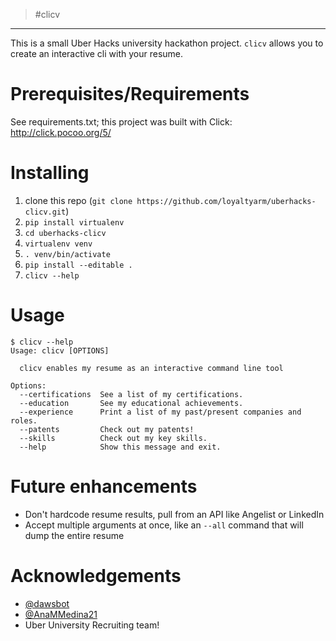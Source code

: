 >#clicv
-----
This is a small Uber Hacks university hackathon project. `clicv` allows you to create an interactive cli with your resume.

# Prerequisites/Requirements
See requirements.txt; this project was built with Click: http://click.pocoo.org/5/

# Installing
1. clone this repo (`git clone https://github.com/loyaltyarm/uberhacks-clicv.git`)
2. `pip install virtualenv`
3. `cd uberhacks-clicv`
4. `virtualenv venv`
5. `. venv/bin/activate`
6. `pip install --editable .`
7. `clicv --help`

# Usage
```
$ clicv --help
Usage: clicv [OPTIONS]

  clicv enables my resume as an interactive command line tool

Options:
  --certifications  See a list of my certifications.
  --education       See my educational achievements.
  --experience      Print a list of my past/present companies and roles.
  --patents         Check out my patents!
  --skills          Check out my key skills.
  --help            Show this message and exit.
```

# Future enhancements
- Don't hardcode resume results, pull from an API like Angelist or LinkedIn
- Accept multiple arguments at once, like an `--all` command that will dump the entire resume

# Acknowledgements
- [@dawsbot](https://github.com/dawsbot)
- [@AnaMMedina21](https://github.com/AnaMMedina21)
- Uber University Recruiting team!

